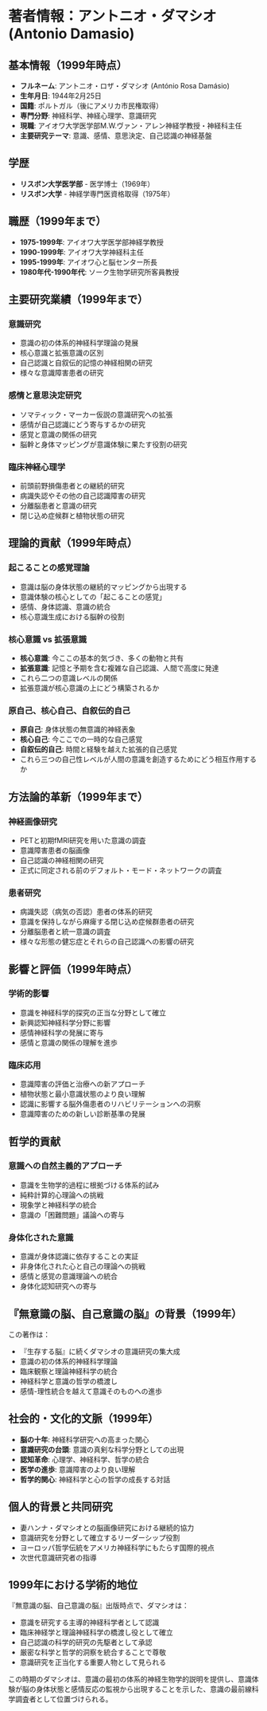 # 著者情報：アントニオ・ダマシオ (Antonio Damasio)

## 基本情報（1999年時点）
- **フルネーム**: アントニオ・ロザ・ダマシオ (António Rosa Damásio)
- **生年月日**: 1944年2月25日
- **国籍**: ポルトガル（後にアメリカ市民権取得）
- **専門分野**: 神経科学、神経心理学、意識研究
- **現職**: アイオワ大学医学部M.W.ヴァン・アレン神経学教授・神経科主任
- **主要研究テーマ**: 意識、感情、意思決定、自己認識の神経基盤

## 学歴
- **リスボン大学医学部** - 医学博士（1969年）
- **リスボン大学** - 神経学専門医資格取得（1975年）

## 職歴（1999年まで）
- **1975-1999年**: アイオワ大学医学部神経学教授
- **1990-1999年**: アイオワ大学神経科主任
- **1995-1999年**: アイオワ心と脳センター所長
- **1980年代-1990年代**: ソーク生物学研究所客員教授

## 主要研究業績（1999年まで）
### 意識研究
- 意識の初の体系的神経科学理論の発展
- 核心意識と拡張意識の区別
- 自己認識と自叙伝的記憶の神経相関の研究
- 様々な意識障害患者の研究

### 感情と意思決定研究
- ソマティック・マーカー仮説の意識研究への拡張
- 感情が自己認識にどう寄与するかの研究
- 感覚と意識の関係の研究
- 脳幹と身体マッピングが意識体験に果たす役割の研究

### 臨床神経心理学
- 前頭前野損傷患者との継続的研究
- 病識失認やその他の自己認識障害の研究
- 分離脳患者と意識の研究
- 閉じ込め症候群と植物状態の研究

## 理論的貢献（1999年時点）
### 起こることの感覚理論
- 意識は脳の身体状態の継続的マッピングから出現する
- 意識体験の核心としての「起こることの感覚」
- 感情、身体認識、意識の統合
- 核心意識生成における脳幹の役割

### 核心意識 vs 拡張意識
- **核心意識**: 今ここの基本的気づき、多くの動物と共有
- **拡張意識**: 記憶と予期を含む複雑な自己認識、人間で高度に発達
- これら二つの意識レベルの関係
- 拡張意識が核心意識の上にどう構築されるか

### 原自己、核心自己、自叙伝的自己
- **原自己**: 身体状態の無意識的神経表象
- **核心自己**: 今ここでの一時的な自己感覚
- **自叙伝的自己**: 時間と経験を越えた拡張的自己感覚
- これら三つの自己性レベルが人間の意識を創造するためにどう相互作用するか

## 方法論的革新（1999年まで）
### 神経画像研究
- PETと初期fMRI研究を用いた意識の調査
- 意識障害患者の脳画像
- 自己認識の神経相関の研究
- 正式に同定される前のデフォルト・モード・ネットワークの調査

### 患者研究
- 病識失認（病気の否認）患者の体系的研究
- 意識を保持しながら麻痺する閉じ込め症候群患者の研究
- 分離脳患者と統一意識の調査
- 様々な形態の健忘症とそれらの自己認識への影響の研究

## 影響と評価（1999年時点）
### 学術的影響
- 意識を神経科学的探究の正当な分野として確立
- 新興認知神経科学分野に影響
- 感情神経科学の発展に寄与
- 感情と意識の関係の理解を進歩

### 臨床応用
- 意識障害の評価と治療への新アプローチ
- 植物状態と最小意識状態のより良い理解
- 認識に影響する脳外傷患者のリハビリテーションへの洞察
- 意識障害のための新しい診断基準の発展

## 哲学的貢献
### 意識への自然主義的アプローチ
- 意識を生物学的過程に根拠づける体系的試み
- 純粋計算的心理論への挑戦
- 現象学と神経科学の統合
- 意識の「困難問題」議論への寄与

### 身体化された意識
- 意識が身体認識に依存することの実証
- 非身体化された心と自己の理論への挑戦
- 感情と感覚の意識理論への統合
- 身体化認知研究への寄与

## 『無意識の脳、自己意識の脳』の背景（1999年）
この著作は：
- 『生存する脳』に続くダマシオの意識研究の集大成
- 意識の初の体系的神経科学理論
- 臨床観察と理論神経科学の統合
- 神経科学と意識の哲学の橋渡し
- 感情-理性統合を越えて意識そのものへの進歩

## 社会的・文化的文脈（1999年）
- **脳の十年**: 神経科学研究への高まった関心
- **意識研究の台頭**: 意識の真剣な科学分野としての出現
- **認知革命**: 心理学、神経科学、哲学の統合
- **医学の進歩**: 意識障害のより良い理解
- **哲学的関心**: 神経科学と心の哲学の成長する対話

## 個人的背景と共同研究
- 妻ハンナ・ダマシオとの脳画像研究における継続的協力
- 意識研究を分野として確立するリーダーシップ役割
- ヨーロッパ哲学伝統をアメリカ神経科学にもたらす国際的視点
- 次世代意識研究者の指導

## 1999年における学術的地位
『無意識の脳、自己意識の脳』出版時点で、ダマシオは：
- 意識を研究する主導的神経科学者として認識
- 臨床神経学と理論神経科学の橋渡し役として確立
- 自己認識の科学的研究の先駆者として承認
- 厳密な科学と哲学的洞察を統合することで尊敬
- 意識研究を正当化する重要人物として見られる

この時期のダマシオは、意識の最初の体系的神経生物学的説明を提供し、意識体験が脳の身体状態と感情反応の監視から出現することを示した、意識の最前線科学調査者として位置づけられる。